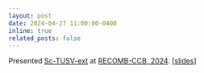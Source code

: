 ```yaml
---
layout: post
date: 2024-04-27 11:00:00-0400
inline: true
related_posts: false
---
```


Presented [Sc-TUSV-ext](https://www.biorxiv.org/content/10.1101/2023.12.07.570724v1.full.pdf) at [RECOMB-CCB, 2024](https://recomb.org/recomb-ccb2024/). [[slides]](#)
